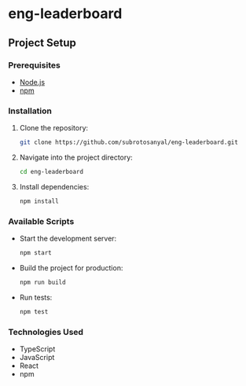 # eng-leaderboard


## Project Setup

### Prerequisites
- [Node.js](https://nodejs.org/)
- [npm](https://www.npmjs.com/)

### Installation
1. Clone the repository:
   ```sh
   git clone https://github.com/subrotosanyal/eng-leaderboard.git
   ```
2. Navigate into the project directory:
   ```sh
   cd eng-leaderboard
   ```
3. Install dependencies:
   ```sh
   npm install
   ```

### Available Scripts
- Start the development server:
  ```sh
  npm start
  ```
- Build the project for production:
  ```sh
  npm run build
  ```
- Run tests:
  ```sh
  npm test
  ```

### Technologies Used
- TypeScript
- JavaScript
- React
- npm
```
